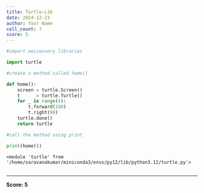 ```yaml
---
title: Turtle-Lib
date: 2024-12-23
author: Your Name
cell_count: 7
score: 5
---
```


```python
#import neccessery libraries
```


```python
import turtle
```


```python
#create a method called home()
```


```python
def home():
    screen = turtle.Screen()
    t      = turtle.Turtle()
    for _ in range(4):
        t.forward(100)
        t.right(90)
    turtle.done()
    return turtle
```


```python
#call the method using print
```


```python
print(home())
```

    <module 'turtle' from '/home/saravanakumar/miniconda3/envs/py12/lib/python3.12/turtle.py'>



```python

```


---
**Score: 5**
